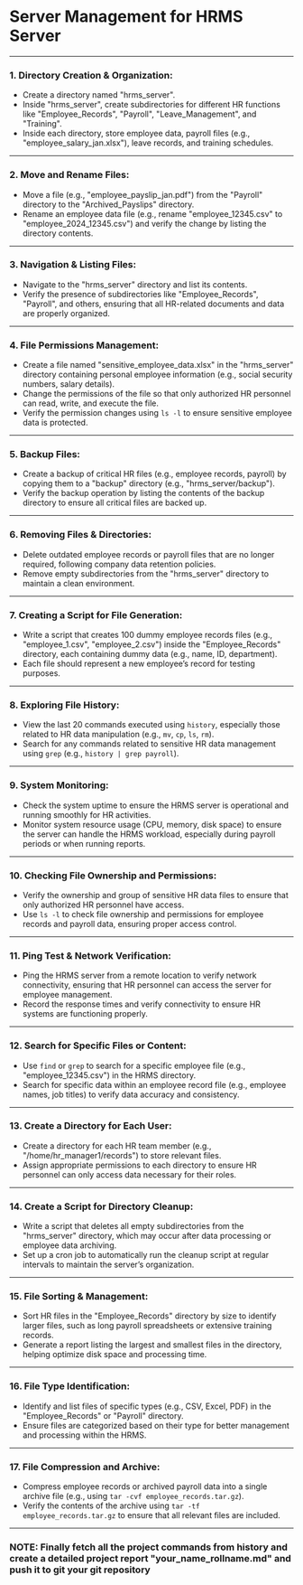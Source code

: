 # Server Management for HRMS Server

---

### **1. Directory Creation & Organization:**
   - Create a directory named "hrms_server".
   - Inside "hrms_server", create subdirectories for different HR functions like "Employee_Records", "Payroll", "Leave_Management", and "Training".
   - Inside each directory, store employee data, payroll files (e.g., "employee_salary_jan.xlsx"), leave records, and training schedules.

---

### **2. Move and Rename Files:**
   - Move a file (e.g., "employee_payslip_jan.pdf") from the "Payroll" directory to the "Archived_Payslips" directory.
   - Rename an employee data file (e.g., rename "employee_12345.csv" to "employee_2024_12345.csv") and verify the change by listing the directory contents.

---

### **3. Navigation & Listing Files:**
   - Navigate to the "hrms_server" directory and list its contents.
   - Verify the presence of subdirectories like "Employee_Records", "Payroll", and others, ensuring that all HR-related documents and data are properly organized.

---

### **4. File Permissions Management:**
   - Create a file named "sensitive_employee_data.xlsx" in the "hrms_server" directory containing personal employee information (e.g., social security numbers, salary details).
   - Change the permissions of the file so that only authorized HR personnel can read, write, and execute the file.
   - Verify the permission changes using `ls -l` to ensure sensitive employee data is protected.

---

### **5. Backup Files:**
   - Create a backup of critical HR files (e.g., employee records, payroll) by copying them to a "backup" directory (e.g., "hrms_server/backup").
   - Verify the backup operation by listing the contents of the backup directory to ensure all critical files are backed up.

---

### **6. Removing Files & Directories:**
   - Delete outdated employee records or payroll files that are no longer required, following company data retention policies.
   - Remove empty subdirectories from the "hrms_server" directory to maintain a clean environment.

---

### **7. Creating a Script for File Generation:**
   - Write a script that creates 100 dummy employee records files (e.g., "employee_1.csv", "employee_2.csv") inside the "Employee_Records" directory, each containing dummy data (e.g., name, ID, department).
   - Each file should represent a new employee’s record for testing purposes.

---

### **8. Exploring File History:**
   - View the last 20 commands executed using `history`, especially those related to HR data manipulation (e.g., `mv`, `cp`, `ls`, `rm`).
   - Search for any commands related to sensitive HR data management using `grep` (e.g., `history | grep payroll`).

---

### **9. System Monitoring:**
   - Check the system uptime to ensure the HRMS server is operational and running smoothly for HR activities.
   - Monitor system resource usage (CPU, memory, disk space) to ensure the server can handle the HRMS workload, especially during payroll periods or when running reports.

---

### **10. Checking File Ownership and Permissions:**
   - Verify the ownership and group of sensitive HR data files to ensure that only authorized HR personnel have access.
   - Use `ls -l` to check file ownership and permissions for employee records and payroll data, ensuring proper access control.

---

### **11. Ping Test & Network Verification:**
   - Ping the HRMS server from a remote location to verify network connectivity, ensuring that HR personnel can access the server for employee management.
   - Record the response times and verify connectivity to ensure HR systems are functioning properly.

---

### **12. Search for Specific Files or Content:**
   - Use `find` or `grep` to search for a specific employee file (e.g., "employee_12345.csv") in the HRMS directory.
   - Search for specific data within an employee record file (e.g., employee names, job titles) to verify data accuracy and consistency.

---

### **13. Create a Directory for Each User:**
   - Create a directory for each HR team member (e.g., "/home/hr_manager1/records") to store relevant files.
   - Assign appropriate permissions to each directory to ensure HR personnel can only access data necessary for their roles.

---

### **14. Create a Script for Directory Cleanup:**
   - Write a script that deletes all empty subdirectories from the "hrms_server" directory, which may occur after data processing or employee data archiving.
   - Set up a cron job to automatically run the cleanup script at regular intervals to maintain the server’s organization.

---

### **15. File Sorting & Management:**
   - Sort HR files in the "Employee_Records" directory by size to identify larger files, such as long payroll spreadsheets or extensive training records.
   - Generate a report listing the largest and smallest files in the directory, helping optimize disk space and processing time.

---

### **16. File Type Identification:**
   - Identify and list files of specific types (e.g., CSV, Excel, PDF) in the "Employee_Records" or "Payroll" directory.
   - Ensure files are categorized based on their type for better management and processing within the HRMS.

---

### **17. File Compression and Archive:**
   - Compress employee records or archived payroll data into a single archive file (e.g., using `tar -cvf employee_records.tar.gz`).
   - Verify the contents of the archive using `tar -tf employee_records.tar.gz` to ensure that all relevant files are included.

---

### NOTE: Finally fetch all the project commands from history and create a detailed project report "your_name_rollname.md" and push it to git your git repository